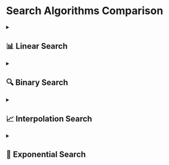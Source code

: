 # Search Algorithms Comparison

<details>
<summary><h2>📊 Linear Search</h2></summary>

> ### Complexity Analysis
> | Metric | Value |
> |--------|--------|
> | Time Complexity | `O(n)` |
> | Space Complexity | `O(1)` |

#### ✅ Advantages
- Simple and easy to implement
- Works on unsorted arrays
- Good for small datasets
- No preprocessing required

#### ❌ Disadvantages
- Slow for large datasets
- Not efficient compared to other search algorithms
- Requires traversing entire array in worst case
</details>

<details>
<summary><h2>🔍 Binary Search</h2></summary>

> ### Complexity Analysis
> | Metric | Value |
> |--------|--------|
> | Time Complexity | `O(log n)` |
> | Space Complexity | `O(1)` iterative, `O(log n)` recursive |

#### ✅ Advantages
- Very efficient for large datasets
- Fast search process
- Reliable and predictable performance

#### ❌ Disadvantages
- Array must be sorted
- Only works on ordered collections
- Requires random access to elements
</details>

<details>
<summary><h2>📈 Interpolation Search</h2></summary>

> ### Complexity Analysis
> | Metric | Value |
> |--------|--------|
> | Time Complexity (Average) | `O(log log n)` |
> | Time Complexity (Worst) | `O(n)` |
> | Space Complexity | `O(1)` |

#### ✅ Advantages
- Better than binary search for uniformly distributed data
- Very efficient for sorted arrays
- Works well when elements are distributed uniformly

#### ❌ Disadvantages
- Poor performance for non-uniform distributions
- Array must be sorted
- More complex implementation than binary search
</details>

<details>
<summary><h2>🚀 Exponential Search</h2></summary>

> ### Complexity Analysis
> | Metric | Value |
> |--------|--------|
> | Time Complexity | `O(log n)` |
> | Space Complexity | `O(1)` |

#### ✅ Advantages
- Works well for unbounded/infinite arrays
- Useful for searching in bounded arrays
- More efficient than binary search for values closer to first element

#### ❌ Disadvantages
- Array must be sorted
- Additional overhead compared to binary search
- Not suitable for small datasets
</details>
